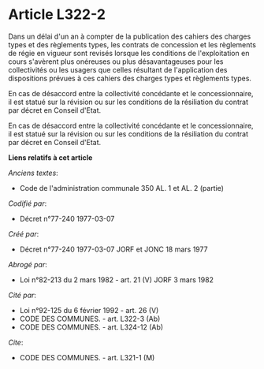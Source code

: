 # Article L322-2

Dans un délai d'un an à compter de la publication des cahiers des charges types et des règlements types, les contrats de
concession et les règlements de régie en vigueur sont revisés lorsque les conditions de l'exploitation en cours s'avèrent
plus onéreuses ou plus désavantageuses pour les collectivités ou les usagers que celles résultant de l'application des
dispositions prévues à ces cahiers des charges types et règlements types.

En cas de désaccord entre la collectivité concédante et le concessionnaire, il est statué sur la révision ou sur les
conditions de la résiliation du contrat par décret en Conseil d'Etat.

En cas de désaccord entre la collectivité concédante et le concessionnaire, il est statué sur la révision ou sur les
conditions de la résiliation du contrat par décret en Conseil d'Etat.

**Liens relatifs à cet article**

_Anciens textes_:

  - Code de l'administration communale 350 AL. 1 et AL. 2 (partie)

_Codifié par_:

  - Décret n°77-240 1977-03-07

_Créé par_:

  - Décret n°77-240 1977-03-07 JORF et JONC 18 mars 1977

_Abrogé par_:

  - Loi n°82-213 du 2 mars 1982 - art. 21 (V) JORF 3 mars 1982

_Cité par_:

  - Loi n°92-125 du 6 février 1992 - art. 26 (V)
  - CODE DES COMMUNES. - art. L322-3 (Ab)
  - CODE DES COMMUNES. - art. L324-12 (Ab)

_Cite_:

  - CODE DES COMMUNES. - art. L321-1 (M)
